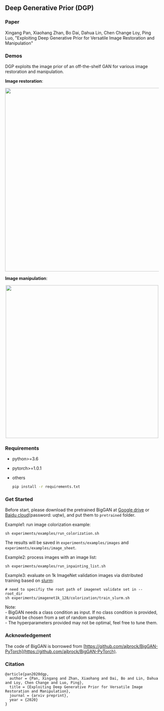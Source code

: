 ## Deep Generative Prior (DGP)

### Paper

Xingang Pan, Xiaohang Zhan, Bo Dai, Dahua Lin, Chen Change Loy, Ping Luo, "Exploiting Deep Generative Prior for Versatile Image Restoration and Manipulation"

### Demos

DGP exploits the image prior of an off-the-shelf GAN for various image restoration and manipulation.

**Image restoration**:

<p align="center">
    <img src="data/restoration.gif", width="600">
</p>

**Image manipulation**:

<p align="center">
    <img src="data/manipulation.gif", width="500">
</p>

### Requirements

* python>=3.6
* pytorch>=1.0.1
* others

    ```sh
    pip install -r requirements.txt
    ```

### Get Started

Before start, please download the pretrained BigGAN at [Google drive](https://drive.google.com/drive/folders/1buQ2BtbnUhkh4PEPXOgdPuVo2iRK7gvI?usp=sharing) or [Baidu cloud](https://pan.baidu.com/s/10GKkWt7kSClvhnEGQU4ckA)(password: uqtw), and put them to `pretrained` folder.

Example1: run image colorization example:
    
    sh experiments/examples/run_colorization.sh   

The results will be saved in `experiments/examples/images` and `experiments/examples/image_sheet`.

Example2: process images with an image list:
    
    sh experiments/examples/run_inpainting_list.sh   

Example3: evaluate on 1k ImageNet validation images via distributed training based on [slurm](https://slurm.schedmd.com/):

    # need to specifiy the root path of imagenet validate set in --root_dir
    sh experiments/imagenet1k_128/colorization/train_slurm.sh   

Note:  
\- BigGAN needs a class condition as input. If no class condition is provided, it would be chosen from a set of random samples.  
\- The hyperparameters provided may not be optimal, feel free to tune them.  

### Acknowledgement

The code of BigGAN is borrowed from [https://github.com/ajbrock/BigGAN-PyTorch](https://github.com/ajbrock/BigGAN-PyTorch).

### Citation

```  
@article{pan2020dgp,
  author = {Pan, Xingang and Zhan, Xiaohang and Dai, Bo and Lin, Dahua and Loy, Chen Change and Luo, Ping},
  title = {Exploiting Deep Generative Prior for Versatile Image Restoration and Manipulation},
  journal = {arxiv preprint},
  year = {2020}
}
```  

